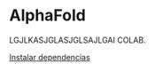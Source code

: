 # AlphaFold
LGJLKASJGLASJGLSAJLGAI COLAB.

[Instalar dependencias](https://github.com/WilhelmBuitrago/AlphaFold/blob/main/Instalaci%C3%B3n_de_dependencias)
